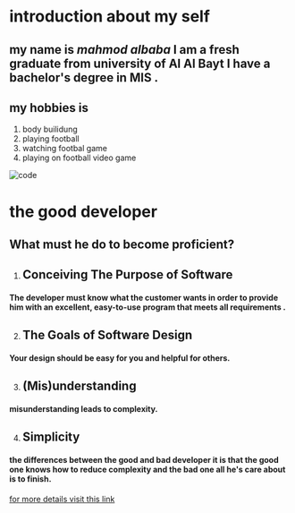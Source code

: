 # introduction about my  self
## my name is *mahmod albaba*  I am a fresh graduate from university of Al Al Bayt I have a bachelor's degree in MIS .
## my hobbies is

1. body builidung
2. playing football 
3. watching footbal game 
4. playing on football video game 

![code](https://images.pexels.com/photos/276452/pexels-photo-276452.jpeg?auto=compress&cs=tinysrgb&w=1260&h=750&dpr=1)
# the good developer
## What must he do to become proficient?
1. ## Conceiving The Purpose of Software
#### The developer must know what the customer wants in order to provide him with an excellent, easy-to-use program that meets all requirements .
2. ## The Goals of Software Design
#### Your design should be easy for you and helpful for others.
3. ## (Mis)understanding
#### misunderstanding leads to complexity.
4. ## Simplicity
#### the differences between the good and bad developer it  is that the good one knows how to reduce complexity and the bad one all he's care about is to finish.
 [for more details visit this link]( https://www.freecodecamp.org/news/learn-the-fundamentals-of-a-good-developer-mindset-in-15-minutes-81321ab8a682/)